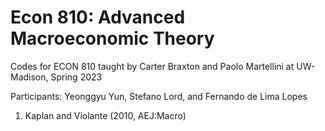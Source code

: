 # Econ 810: Advanced Macroeconomic Theory

Codes for ECON 810 taught by Carter Braxton and Paolo Martellini at UW-Madison, Spring 2023

Participants: Yeonggyu Yun, Stefano Lord, and Fernando de Lima Lopes

1. Kaplan and Violante (2010, AEJ:Macro)
